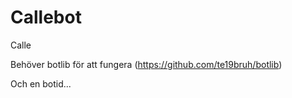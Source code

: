 # Callebot
Calle

Behöver botlib för att fungera (https://github.com/te19bruh/botlib)

Och en botid...
